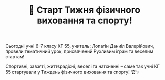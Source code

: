 ﻿---
title: 🔹 Старт Тижня фізичного виховання та спорту!
---

Сьогодні учні 6–7 класу КГ 55, учитель: Лопатін Даниіл Валерійович, провели тематичний урок, присвячений Рухливим іграм та веселим стартам!


Спортивні, завзяті, життєрадісні, веселі та натхненні – саме так учні КГ 55 стартували у Тиждень фізичного виховання та спорту! 🏆✨

<slideshow />